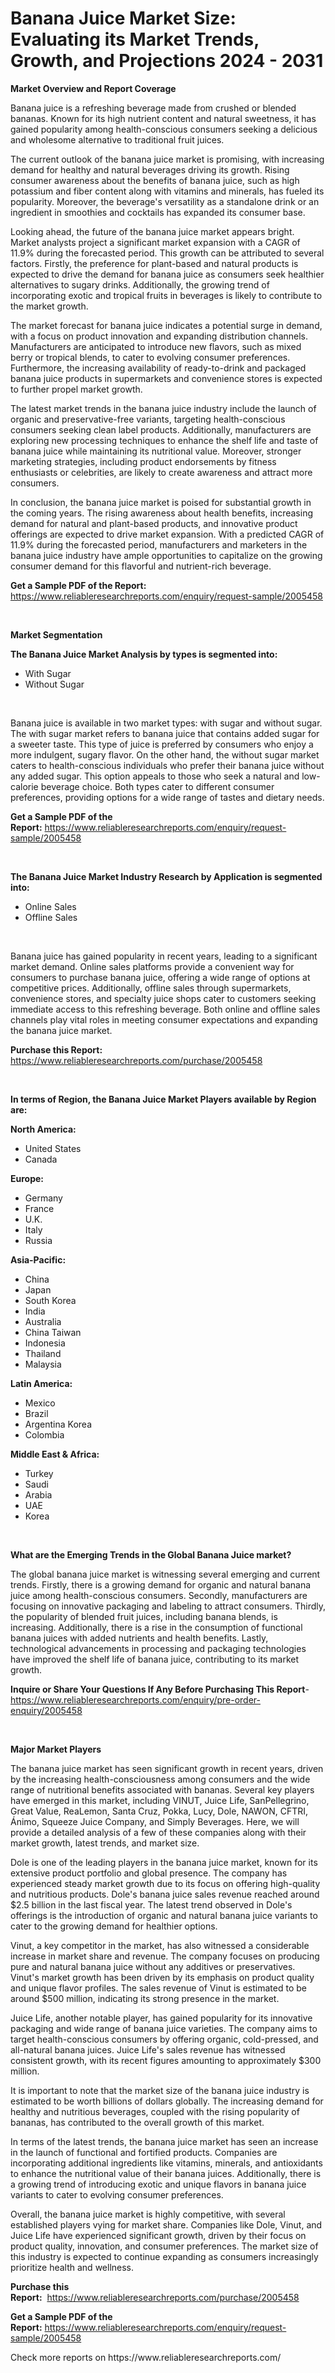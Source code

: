 <p><h1>Banana Juice Market Size: Evaluating its Market Trends, Growth, and Projections 2024 - 2031</h1></p><p><strong>Market Overview and Report Coverage</strong></p>
<p><p>Banana juice is a refreshing beverage made from crushed or blended bananas. Known for its high nutrient content and natural sweetness, it has gained popularity among health-conscious consumers seeking a delicious and wholesome alternative to traditional fruit juices. </p><p>The current outlook of the banana juice market is promising, with increasing demand for healthy and natural beverages driving its growth. Rising consumer awareness about the benefits of banana juice, such as high potassium and fiber content along with vitamins and minerals, has fueled its popularity. Moreover, the beverage's versatility as a standalone drink or an ingredient in smoothies and cocktails has expanded its consumer base.</p><p>Looking ahead, the future of the banana juice market appears bright. Market analysts project a significant market expansion with a CAGR of 11.9% during the forecasted period. This growth can be attributed to several factors. Firstly, the preference for plant-based and natural products is expected to drive the demand for banana juice as consumers seek healthier alternatives to sugary drinks. Additionally, the growing trend of incorporating exotic and tropical fruits in beverages is likely to contribute to the market growth.</p><p>The market forecast for banana juice indicates a potential surge in demand, with a focus on product innovation and expanding distribution channels. Manufacturers are anticipated to introduce new flavors, such as mixed berry or tropical blends, to cater to evolving consumer preferences. Furthermore, the increasing availability of ready-to-drink and packaged banana juice products in supermarkets and convenience stores is expected to further propel market growth.</p><p>The latest market trends in the banana juice industry include the launch of organic and preservative-free variants, targeting health-conscious consumers seeking clean label products. Additionally, manufacturers are exploring new processing techniques to enhance the shelf life and taste of banana juice while maintaining its nutritional value. Moreover, stronger marketing strategies, including product endorsements by fitness enthusiasts or celebrities, are likely to create awareness and attract more consumers.</p><p>In conclusion, the banana juice market is poised for substantial growth in the coming years. The rising awareness about health benefits, increasing demand for natural and plant-based products, and innovative product offerings are expected to drive market expansion. With a predicted CAGR of 11.9% during the forecasted period, manufacturers and marketers in the banana juice industry have ample opportunities to capitalize on the growing consumer demand for this flavorful and nutrient-rich beverage.</p></p>
<p><strong>Get a Sample PDF of the Report:</strong> <a href="https://www.reliableresearchreports.com/enquiry/request-sample/2005458">https://www.reliableresearchreports.com/enquiry/request-sample/2005458</a></p>
<p>&nbsp;</p>
<p><strong>Market Segmentation</strong></p>
<p><strong>The Banana Juice Market Analysis by types is segmented into:</strong></p>
<p><ul><li>With Sugar</li><li>Without Sugar</li></ul></p>
<p>&nbsp;</p>
<p><p>Banana juice is available in two market types: with sugar and without sugar. The with sugar market refers to banana juice that contains added sugar for a sweeter taste. This type of juice is preferred by consumers who enjoy a more indulgent, sugary flavor. On the other hand, the without sugar market caters to health-conscious individuals who prefer their banana juice without any added sugar. This option appeals to those who seek a natural and low-calorie beverage choice. Both types cater to different consumer preferences, providing options for a wide range of tastes and dietary needs.</p></p>
<p><strong>Get a Sample PDF of the Report:</strong>&nbsp;<a href="https://www.reliableresearchreports.com/enquiry/request-sample/2005458">https://www.reliableresearchreports.com/enquiry/request-sample/2005458</a></p>
<p>&nbsp;</p>
<p><strong>The Banana Juice Market Industry Research by Application is segmented into:</strong></p>
<p><ul><li>Online Sales</li><li>Offline Sales</li></ul></p>
<p>&nbsp;</p>
<p><p>Banana juice has gained popularity in recent years, leading to a significant market demand. Online sales platforms provide a convenient way for consumers to purchase banana juice, offering a wide range of options at competitive prices. Additionally, offline sales through supermarkets, convenience stores, and specialty juice shops cater to customers seeking immediate access to this refreshing beverage. Both online and offline sales channels play vital roles in meeting consumer expectations and expanding the banana juice market.</p></p>
<p><strong>Purchase this Report:</strong>&nbsp; <a href="https://www.reliableresearchreports.com/purchase/2005458">https://www.reliableresearchreports.com/purchase/2005458</a></p>
<p>&nbsp;</p>
<p><strong>In terms of Region, the Banana Juice Market Players available by Region are:</strong></p>
<p>
    <p> <strong> North America: </strong>
        <ul>
            <li>United States</li>
            <li>Canada</li>
        </ul>
        </p> 
    <p> <strong> Europe: </strong>
        <ul>
            <li>Germany</li>
            <li>France</li>
            <li>U.K.</li>
            <li>Italy</li>
            <li>Russia</li>
        </ul>
        </p> 
    <p> <strong> Asia-Pacific: </strong>
        <ul>
            <li>China</li>
            <li>Japan</li>
            <li>South Korea</li>
            <li>India</li>
            <li>Australia</li>
            <li>China Taiwan</li>
            <li>Indonesia</li>
            <li>Thailand</li>
            <li>Malaysia</li>
        </ul>
        </p> 
    <p> <strong> Latin America: </strong>
        <ul>
            <li>Mexico</li>
            <li>Brazil</li>
            <li>Argentina Korea</li>
            <li>Colombia</li>
        </ul>
        </p> 
    <p> <strong> Middle East & Africa: </strong>
        <ul>
            <li>Turkey</li>
            <li>Saudi</li>
            <li>Arabia</li>
            <li>UAE</li>
            <li>Korea</li>
        </ul>
    </p>
    </p>
<p>&nbsp;</p>
<p><strong>What are the Emerging Trends in the Global Banana Juice market?</strong></p>
<p><p>The global banana juice market is witnessing several emerging and current trends. Firstly, there is a growing demand for organic and natural banana juice among health-conscious consumers. Secondly, manufacturers are focusing on innovative packaging and labeling to attract consumers. Thirdly, the popularity of blended fruit juices, including banana blends, is increasing. Additionally, there is a rise in the consumption of functional banana juices with added nutrients and health benefits. Lastly, technological advancements in processing and packaging technologies have improved the shelf life of banana juice, contributing to its market growth.</p></p>
<p><strong>Inquire or Share Your Questions If Any Before Purchasing This Report</strong>- <a href="https://www.reliableresearchreports.com/enquiry/pre-order-enquiry/2005458">https://www.reliableresearchreports.com/enquiry/pre-order-enquiry/2005458</a></p>
<p>&nbsp;</p>
<p><strong>Major Market Players</strong></p>
<p><p>The banana juice market has seen significant growth in recent years, driven by the increasing health-consciousness among consumers and the wide range of nutritional benefits associated with bananas. Several key players have emerged in this market, including VINUT, Juice Life, SanPellegrino, Great Value, ReaLemon, Santa Cruz, Pokka, Lucy, Dole, NAWON, CFTRI, Ánimo, Squeeze Juice Company, and Simply Beverages. Here, we will provide a detailed analysis of a few of these companies along with their market growth, latest trends, and market size.</p><p>Dole is one of the leading players in the banana juice market, known for its extensive product portfolio and global presence. The company has experienced steady market growth due to its focus on offering high-quality and nutritious products. Dole's banana juice sales revenue reached around $2.5 billion in the last fiscal year. The latest trend observed in Dole's offerings is the introduction of organic and natural banana juice variants to cater to the growing demand for healthier options.</p><p>Vinut, a key competitor in the market, has also witnessed a considerable increase in market share and revenue. The company focuses on producing pure and natural banana juice without any additives or preservatives. Vinut's market growth has been driven by its emphasis on product quality and unique flavor profiles. The sales revenue of Vinut is estimated to be around $500 million, indicating its strong presence in the market.</p><p>Juice Life, another notable player, has gained popularity for its innovative packaging and wide range of banana juice varieties. The company aims to target health-conscious consumers by offering organic, cold-pressed, and all-natural banana juices. Juice Life's sales revenue has witnessed consistent growth, with its recent figures amounting to approximately $300 million.</p><p>It is important to note that the market size of the banana juice industry is estimated to be worth billions of dollars globally. The increasing demand for healthy and nutritious beverages, coupled with the rising popularity of bananas, has contributed to the overall growth of this market.</p><p>In terms of the latest trends, the banana juice market has seen an increase in the launch of functional and fortified products. Companies are incorporating additional ingredients like vitamins, minerals, and antioxidants to enhance the nutritional value of their banana juices. Additionally, there is a growing trend of introducing exotic and unique flavors in banana juice variants to cater to evolving consumer preferences.</p><p>Overall, the banana juice market is highly competitive, with several established players vying for market share. Companies like Dole, Vinut, and Juice Life have experienced significant growth, driven by their focus on product quality, innovation, and consumer preferences. The market size of this industry is expected to continue expanding as consumers increasingly prioritize health and wellness.</p></p>
<p><strong>Purchase this Report:</strong>&nbsp;&nbsp;<a href="https://www.reliableresearchreports.com/purchase/2005458">https://www.reliableresearchreports.com/purchase/2005458</a></p>
<p></p>
<p><strong>Get a Sample PDF of the Report:</strong>&nbsp;<a href="https://www.reliableresearchreports.com/enquiry/request-sample/2005458">https://www.reliableresearchreports.com/enquiry/request-sample/2005458</a></p>
<p>Check more reports on https://www.reliableresearchreports.com/</p>